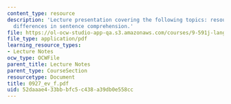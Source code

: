 ```yaml
---
content_type: resource
description: 'Lecture presentation covering the following topics: resources and individual
  differences in sentence comprehension.'
file: https://ol-ocw-studio-app-qa.s3.amazonaws.com/courses/9-591j-language-processing-fall-2004/52daaae433bbbfc5c438a39db0e558cc_0927_ev_f.pdf
file_type: application/pdf
learning_resource_types:
- Lecture Notes
ocw_type: OCWFile
parent_title: Lecture Notes
parent_type: CourseSection
resourcetype: Document
title: 0927_ev_f.pdf
uid: 52daaae4-33bb-bfc5-c438-a39db0e558cc
---
```

